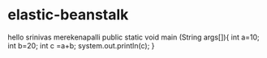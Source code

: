 # elastic-beanstalk
hello srinivas merekenapalli
public static void main (String args[]){
int a=10;
int b=20;
int c =a+b;
system.out.println(c);
}
